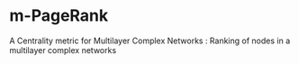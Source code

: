 # m-PageRank
A Centrality metric for Multilayer Complex Networks : 
Ranking of nodes in a multilayer complex networks
